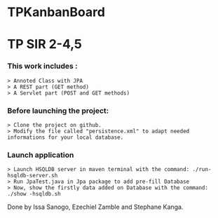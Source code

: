 # TPKanbanBoard

# TP SIR 2-4,5 



### This work  includes :

    > Annoted Class with JPA
    > A REST part (GET method)
    > A Servlet part (POST and GET methods)

### Before launching the project:

    > Clone the project on github.
    > Modify the file called "persistence.xml" to adapt needed informations for your local database.
    
 ### Launch application
 
    > Launch HSQLDB server in maven terminal with the command: ./run-hsqldb-server.sh
    > Run JpaTest.java in Jpa package to add pre-fill Database
    > Now, show the firstly data added on Database with the command:  ./show -hsqldb.sh




Done by Issa Sanogo, Ezechiel Zamble and Stephane Kanga.
